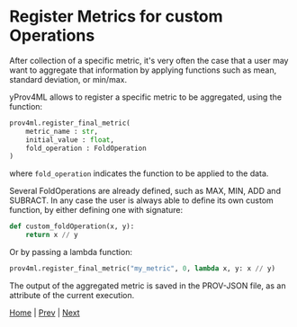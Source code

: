 
# Register Metrics for custom Operations

After collection of a specific metric, it's very often the case that a user may want to aggregate that information by applying functions such as mean, standard deviation, or min/max. 

yProv4ML allows to register a specific metric to be aggregated, using the function: 

```python
prov4ml.register_final_metric(
    metric_name : str,
    initial_value : float,
    fold_operation : FoldOperation
) 
```

where `fold_operation` indicates the function to be applied to the data. 

Several FoldOperations are already defined, such as MAX, MIN, ADD and SUBRACT. 
In any case the user is always able to define its own custom function, by either defining one with signature: 

```python
def custom_foldOperation(x, y): 
    return x // y
```

Or by passing a lambda function: 

```python
prov4ml.register_final_metric("my_metric", 0, lambda x, y: x // y) 
```

The output of the aggregated metric is saved in the PROV-JSON file, as an attribute of the current execution. 

[Home](README.md) | [Prev](time.md) | [Next](usage_pytorch.md)

